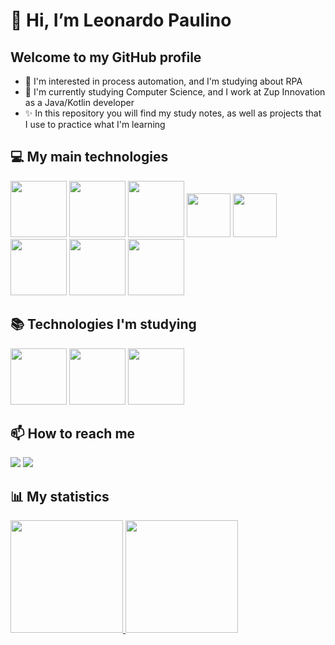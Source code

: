 # 👋 Hi, I’m Leonardo Paulino
## Welcome to my GitHub profile

- 👀 I'm interested in process automation, and I'm studying about RPA
- 🌱 I'm currently studying Computer Science, and I work at Zup Innovation as a Java/Kotlin developer
- ✨ In this repository you will find my study notes, as well as projects that I use to practice what I'm learning
 

## 💻 My main technologies 
<img src="https://cdn.jsdelivr.net/gh/devicons/devicon/icons/java/java-original-wordmark.svg" width="90" height="90"/> <img src="https://cdn.jsdelivr.net/gh/devicons/devicon/icons/kotlin/kotlin-plain-wordmark.svg" width="90" height="90"/>  <img src="https://cdn.jsdelivr.net/gh/devicons/devicon/icons/spring/spring-original-wordmark.svg" width="90" height="90"/>  <img src="https://cdn.jsdelivr.net/gh/devicons/devicon/icons/git/git-original.svg" width="70" height="70"/>  <img src="https://cdn.jsdelivr.net/gh/devicons/devicon/icons/html5/html5-plain-wordmark.svg" width="70" height="70"/><br>
<img src="https://cdn.jsdelivr.net/gh/devicons/devicon/icons/mysql/mysql-original-wordmark.svg" width="90" height="90"/>  <img src="https://cdn.jsdelivr.net/gh/devicons/devicon/icons/postgresql/postgresql-plain-wordmark.svg" width="90" height="90"/>  <img src="https://cdn.jsdelivr.net/gh/devicons/devicon/icons/docker/docker-plain-wordmark.svg" width="90" height="90"/>

## 📚 Technologies I'm studying
<img src="https://cdn.jsdelivr.net/gh/devicons/devicon/icons/amazonwebservices/amazonwebservices-plain-wordmark.svg" width="90" height="90"/>  <img src="https://cdn.jsdelivr.net/gh/devicons/devicon/icons/terraform/terraform-original-wordmark.svg" width="90" height="90">  <img src="https://cdn.jsdelivr.net/gh/devicons/devicon/icons/ansible/ansible-original.svg"  width="90" height="90"/>

## 📫 How to reach me
<div>
    <a href="https://www.linkedin.com/in/leonardo-paulino-de-araujo-6b3412191/" target="_blank"><img src="https://img.shields.io/badge/-LinkedIn-%230077B5?style=for-the-badge&logo=linkedin&logoColor=white" target="_blank"></a>   
    <a href = "proleonardopa@gmail.com"><img src="https://img.shields.io/badge/Gmail-D14836?style=for-the-badge&logo=gmail&logoColor=white" target="_blank"></a>
</div>

## 📊 My statistics
<div>
<a href="https://github.com/rookie-leo/">
<img height="180em" src="https://github-readme-stats.vercel.app/api/top-langs/?username=ZupperLeo&layout=compact&langs_count=7&theme=dracula"/>
<img height="180em" src="https://github-readme-stats.vercel.app/api?username=ZupperLeo&show_icons=true&theme=dracula&include_all_commits=true&count_private=true"/>
</div>
<!---
rookie-leo/rookie-leo is a ✨ special ✨ repository because its `README.md` (this file) appears on your GitHub profile.
You can click the Preview link to take a look at your changes.
onde encontrar figuras https://devicon.dev/
https://www.alura.com.br/artigos/como-criar-um-readme-para-seu-perfil-github
--->
